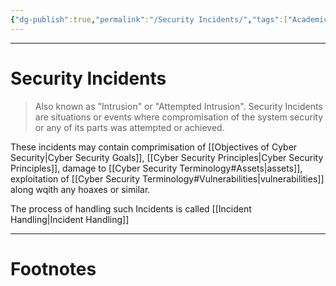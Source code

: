 ```yaml
---
{"dg-publish":true,"permalink":"/Security Incidents/","tags":["Academics","CyberSec"]}
---
```



---
# Security Incidents
> Also known as "Intrusion" or "Attempted Intrusion".
> Security Incidents are situations or events where compromisation of the system security or any of its parts was attempted or achieved.

These incidents may contain comprimisation of [[Objectives of Cyber Security\|Cyber Security Goals]], [[Cyber Security Principles\|Cyber Security Principles]], damage to [[Cyber Security Terminology#Assets\|assets]], exploitation of [[Cyber Security Terminology#Vulnerabilities\|vulnerabilities]] along wqith any hoaxes or similar.

The process of handling such Incidents is called [[Incident Handling\|Incident Handling]]

---
# Footnotes